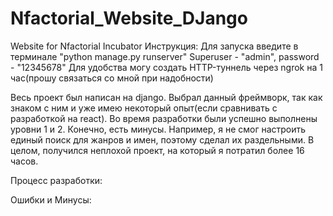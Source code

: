 # Nfactorial_Website_DJango
Website for Nfactorial Incubator
Инструкция:
Для запуска введите в терминале "python manage.py runserver"
Superuser - "admin", password - "12345678"
Для удобства могу создать HTTP-туннель через ngrok на 1 час(прошу связаться со мной при надобности)

Весь проект был написан на django. Выбрал данный фреймворк, так как знаком с ним и уже имею некоторый опыт(если сравнивать с разработкой на react). 
Во время разработки были успешно выполнены уровни 1 и 2. Конечно, есть минусы. Например, я не смог настроить единый поиск для жанров и имен, поэтому сделал их раздельными. В целом, получился неплохой проект, на который я потратил более 16 часов.

Процесс разработки:

Ошибки и Минусы:

